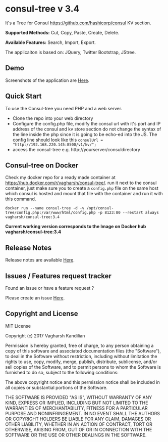 # consul-tree v 3.4

It's a Tree for Consul https://github.com/hashicorp/consul KV section.

**Supported Methods:** Cut, Copy, Paste, Create, Delete.

**Available Features:** Search, Import, Export.

The applicaiton is based on: 
JQuery, Twitter Bootstrap, JStree.

Demo
------
Screenshots of the application are [Here](https://github.com/vagharsh/consul-tree/blob/master/demo.md).

Quick Start
-----------
To use the Consul-tree you need PHP and a web server.

- Clone the repo into your web directory 
- Configure the config.php file, modify the consul url with it's port and IP address of the consul and kv store section
do not change the syntax of the line inside the php since it is going to be echo-ed into the JS.
The config line should look like this
`consulUrl = "http://192.168.220.145:8500/v1/kv/";`
- access the consul-tree e.g. http://yourserver/consuldirectory

Consul-tree on Docker
-----------
Check my docker repo for a ready made container at https://hub.docker.com/r/vagharsh/consul-tree/.
run it next to the consul container, just make sure you to create a `config.php` file on the same host which consul is hosted and mount that file with the container and run it with this command. 

`docker run --name consul-tree -d -v /opt/consul-tree/config.php:/var/www/html/config.php -p 8123:80 --restart always vagharsh/consul-tree:3.4`

**Current working version corresponds to the Image on Docker hub vagharsh/consul-tree:3.4**


Release Notes 
---------
Release notes are available [Here](https://github.com/vagharsh/consul-tree/blob/master/release.md).


Issues / Features request tracker
-----------
Found an issue or have a feature request ?

Please create an issue [Here](https://github.com/vagharsh/consul-tree/issues).


Copyright and License
---------------------

MIT License

Copyright (c) 2017 Vagharsh Kandilian

Permission is hereby granted, free of charge, to any person obtaining a copy
of this software and associated documentation files (the "Software"), to deal
in the Software without restriction, including without limitation the rights
to use, copy, modify, merge, publish, distribute, sublicense, and/or sell
copies of the Software, and to permit persons to whom the Software is
furnished to do so, subject to the following conditions:

The above copyright notice and this permission notice shall be included in all
copies or substantial portions of the Software.

THE SOFTWARE IS PROVIDED "AS IS", WITHOUT WARRANTY OF ANY KIND, EXPRESS OR
IMPLIED, INCLUDING BUT NOT LIMITED TO THE WARRANTIES OF MERCHANTABILITY,
FITNESS FOR A PARTICULAR PURPOSE AND NONINFRINGEMENT. IN NO EVENT SHALL THE
AUTHORS OR COPYRIGHT HOLDERS BE LIABLE FOR ANY CLAIM, DAMAGES OR OTHER
LIABILITY, WHETHER IN AN ACTION OF CONTRACT, TORT OR OTHERWISE, ARISING FROM,
OUT OF OR IN CONNECTION WITH THE SOFTWARE OR THE USE OR OTHER DEALINGS IN THE
SOFTWARE.
